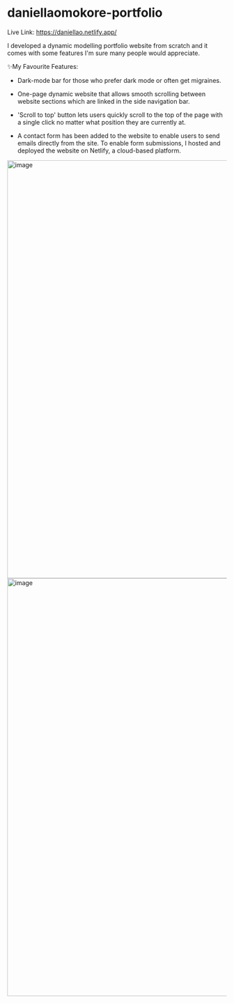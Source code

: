 # daniellaomokore-portfolio

Live Link: https://daniellao.netlify.app/

I developed a dynamic modelling portfolio website from scratch and it comes with some features I'm sure many people would appreciate.

✨My Favourite Features:

- Dark-mode bar for those who prefer dark mode or often get migraines.

- One-page dynamic website that allows smooth scrolling between website sections which are linked in the side navigation bar.

- 'Scroll to top' button lets users quickly scroll to the top of the page with a single click no matter what position they are currently at.

- A contact form has been added to the website to enable users to send emails directly from the site. To enable form submissions, I hosted and deployed the website on Netlify, a cloud-based platform.

<img width="960" alt="image" src="https://user-images.githubusercontent.com/79287671/224573254-7d013216-ec64-4354-9b5e-c89857bccc33.png">
<img width="960" alt="image" src="https://user-images.githubusercontent.com/79287671/224573267-c7d20275-6f4a-4e86-8dcb-ff24a0c794ae.png">
